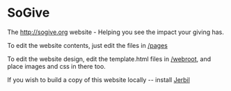 # SoGive 

The http://sogive.org website - Helping you see the impact your giving has.

To edit the website contents, just edit the files in [/pages](https://github.com/winterstein/SoGive/tree/master/pages)

To edit the website design, edit the template.html files in [/webroot](https://github.com/winterstein/SoGive/tree/master/webroot), and place images and css in there too.

If you wish to build a copy of this website locally -- install [Jerbil]()
